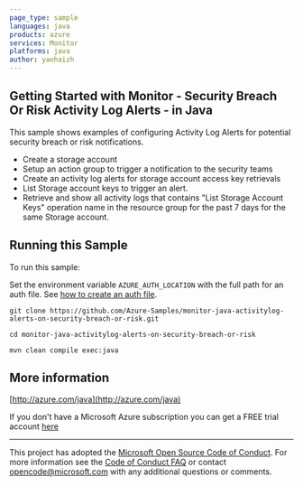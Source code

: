 ```yaml
---
page_type: sample
languages: java
products: azure
services: Monitor
platforms: java
author: yaohaizh
---
```


## Getting Started with Monitor - Security Breach Or Risk Activity Log Alerts - in Java ##


  This sample shows examples of configuring Activity Log Alerts for potential security breach or risk notifications.
   - Create a storage account
   - Setup an action group to trigger a notification to the security teams
   - Create an activity log alerts for storage account access key retrievals
   - List Storage account keys to trigger an alert.
   - Retrieve and show all activity logs that contains "List Storage Account Keys" operation name in the resource group for the past 7 days for the same Storage account.
 

## Running this Sample ##

To run this sample:

Set the environment variable `AZURE_AUTH_LOCATION` with the full path for an auth file. See [how to create an auth file](https://github.com/Azure/azure-libraries-for-java/blob/master/AUTH.md).

    git clone https://github.com/Azure-Samples/monitor-java-activitylog-alerts-on-security-breach-or-risk.git

    cd monitor-java-activitylog-alerts-on-security-breach-or-risk

    mvn clean compile exec:java

## More information ##

[http://azure.com/java](http://azure.com/java)

If you don't have a Microsoft Azure subscription you can get a FREE trial account [here](http://go.microsoft.com/fwlink/?LinkId=330212)

---

This project has adopted the [Microsoft Open Source Code of Conduct](https://opensource.microsoft.com/codeofconduct/). For more information see the [Code of Conduct FAQ](https://opensource.microsoft.com/codeofconduct/faq/) or contact [opencode@microsoft.com](mailto:opencode@microsoft.com) with any additional questions or comments.